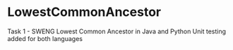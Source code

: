# LowestCommonAncestor
Task 1 - SWENG
Lowest Common Ancestor in Java and Python
Unit testing added for both languages
